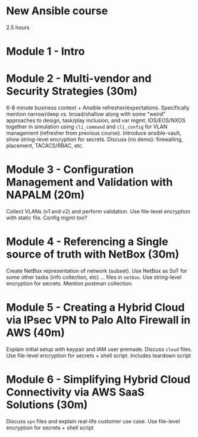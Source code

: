 # New Ansible course
2.5 hours

# Module 1 - Intro

# Module 2 - Multi-vendor and Security Strategies (30m)
6-8 minute business context + Ansible refresher/expectations.
Specifically mention narrow/deep vs. broad/shallow along with
some "weird" approaches to design, task/play inclusion, and var mgmt.
IOS/EOS/NXOS together in simulation using `cli_command` and `cli_config`
for VLAN management (refresher from previous course).
Introduce ansible-vault, show string-level encryption for secrets.
Discuss (no demo): firewalling, placement, TACACS/RBAC, etc.

# Module 3 - Configuration Management and Validation with NAPALM (20m)
Collect VLANs (v1 and v2) and perform validation. Use
file-level encryption with static file. Config mgmt too?

# Module 4 - Referencing a Single source of truth with NetBox (30m)
Create NetBox representation of network (subset). Use NetBox as SoT for some
other tasks (info collection, etc) ... files in `netbox`. Use
string-level encryption for secrets. Mention postman collection.

# Module 5 - Creating a Hybrid Cloud via IPsec VPN to Palo Alto Firewall in AWS (40m)
Explain initial setup with keypair and IAM user premade. Discuss `cloud` files.
Use file-level encryption for secrets + shell script. Includes teardown script

# Module 6 - Simplifying Hybrid Cloud Connectivity via AWS SaaS Solutions (30m)
Discuss `vpn` files and explain real-life customer use case.
Use file-level encryption for secrets + shell script
